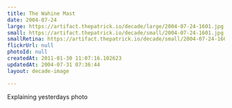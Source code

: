```yaml
---
title: The Wahine Mast
date: 2004-07-24
large: https://artifact.thepatrick.io/decade/large/2004-07-24-1601.jpg
small: https://artifact.thepatrick.io/decade/small/2004-07-24-1601.jpg
smallRetina: https://artifact.thepatrick.io/decade/small/2004-07-24-1601@2x.jpg
flickrUrl: null
photoId: null
createdAt: 2011-01-30 11:07:16.102623
updatedAt: 2004-07-31 07:36:44
layout: decade-image

---
```

Explaining yesterdays photo
